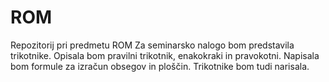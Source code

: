 # ROM
Repozitorij pri predmetu ROM
Za seminarsko nalogo bom predstavila trikotnike. Opisala bom pravilni trikotnik, enakokraki in pravokotni. Napisala bom formule za izračun obsegov in ploščin. Trikotnike bom tudi narisala. 
